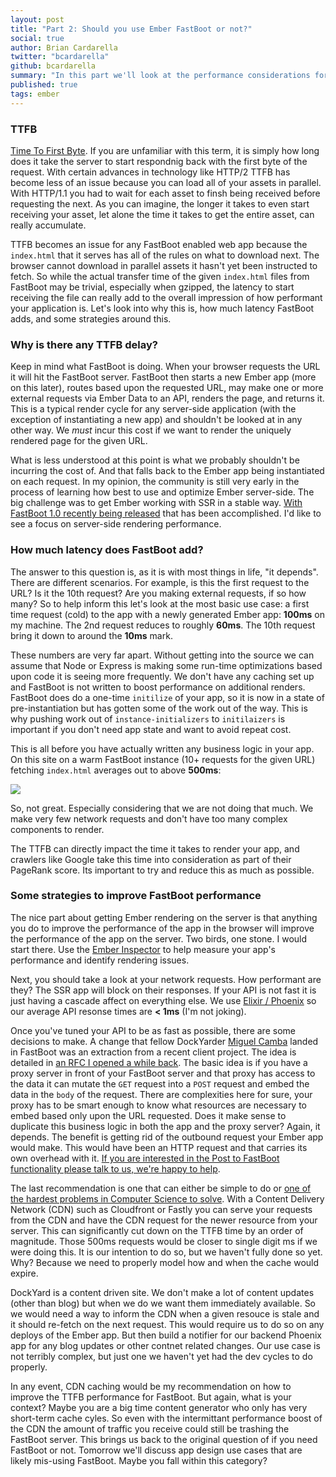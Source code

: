 ```yaml
---
layout: post
title: "Part 2: Should you use Ember FastBoot or not?"
social: true
author: Brian Cardarella
twitter: "bcardarella"
github: bcardarella
summary: "In this part we'll look at the performance considerations for FastBoot and the ROI for your use-case."
published: true
tags: ember
---
```


### TTFB

<a href="https://en.wikipedia.org/wiki/Time_To_First_Byte">Time To First Byte</a>. If you are unfamiliar with this term, it is simply how long does it take the server to start respondnig back with the first byte of the request. With certain advances in technology like HTTP/2 TTFB has become less of an issue because you can load all of your assets in parallel.  With HTTP/1.1 you had to wait for each asset to finsh being received before requesting the next. As you can imagine, the longer it takes to even start receiving your asset, let alone the time it takes to get the entire asset, can really accumulate.

TTFB becomes an issue for any FastBoot enabled web app because the `index.html` that it serves has all of the rules on what to download next. The browser cannot download in parallel assets it hasn't yet been instructed to fetch. So while the actual transfer time of the given `index.html` files from FastBoot may be trivial, especially when gzipped, the latency to start receiving the file can really add to the overall impression of how performant your application is. Let's look into why this is, how much latency FastBoot adds, and some strategies around this.

### Why is there any TTFB delay?

Keep in mind what FastBoot is doing. When your browser requests the URL it will hit the FastBoot server. FastBoot then starts a new Ember app (more on this later), routes based upon the requested URL, may make one or more external requests via Ember Data to an API, renders the page, and returns it. This is a typical render cycle for any server-side application (with the exception of instantiating a new app) and shouldn't be looked at in any other way. We *must* incur this cost if we want to render the uniquely rendered page for the given URL.

What is less understood at this point is what we probably shouldn't be incurring the cost of. And that falls back to the Ember app being instantiated on each request. In my opinion, the community is still very early in the process of learning how best to use and optimize Ember server-side. The big challenge was to get Ember working with SSR in a stable way. <a href="https://emberjs.com/blog/2017/07/19/ember-fastboot-1-0-release.html">With FastBoot 1.0 recently being released</a> that has been accomplished. I'd like to see a focus on server-side rendering performance.

### How much latency does FastBoot add?

The answer to this question is, as it is with most things in life, "it depends". There are different scenarios. For example, is this the first request to the URL? Is it the 10th request? Are you making external requests, if so how many? So to help inform this let's look at the most basic use case: a first time request (cold) to the app with a newly generated Ember app: **100ms** on my machine. The 2nd request reduces to roughly **60ms**. The 10th request bring it down to around the **10ms** mark.

These numbers are very far apart. Without getting into the source we can assume that Node or Express is making some run-time optimizations based upon code it is seeing more frequently. We don't have any caching set up and FastBoot is not written to boost performance on additional renders. FastBoot does do a one-time `initilize` of your app, so it is now in a state of pre-instantiation but has gotten some of the work out of the way. This is why pushing work out of `instance-initializers` to `initilaizers` is important if you don't need app state and want to avoid repeat cost.

This is all before you have actually written any business logic in your app. On this site on a warm FastBoot instance (10+ requests for the given URL) fetching `index.html` averages out to above **500ms**:

![](http://i.imgur.com/qcBJGBK.png)

So, not great. Especially considering that we are not doing that much. We make very few network requests and don't have too many complex components to render.

The TTFB can directly impact the time it takes to render your app, and crawlers like Google take this time into consideration as part of their PageRank score. Its important to try and reduce this as much as possible.

### Some strategies to improve FastBoot performance

The nice part about getting Ember rendering on the server is that anything you do to improve the performance of the app in the browser will improve the performance of the app on the server. Two birds, one stone. I would start there. Use the <a href="https://github.com/emberjs/ember-inspector">Ember Inspector</a> to help measure your app's performance and identify rendering issues.

Next, you should take a look at your network requests. How performant are they? The SSR app will block on their responses. If your API is not fast it is just having a cascade affect on everything else. We use <a href="http://phoenixframework.org/">Elixir / Phoenix</a> so our average API resonse times are **&#60; 1ms** (I'm not joking).

Once you've tuned your API to be as fast as possible, there are some decisions to make. A change that fellow DockYarder <a href="http://twitter.com/MiguelCamba">Miguel Camba</a> landed in FastBoot was an extraction from a recent client project. The idea is detailed in <a href="https://github.com/emberjs/rfcs/pull/185">an RFC I opened a while back</a>. The basic idea is if you have a proxy server in front of your FastBoot server and that proxy has access to the data it can mutate the `GET` request into a `POST` request and embed the data in the `body` of the request. There are complexities here for sure, your proxy has to be smart enough to know what resources are necessary to embed based only upon the URL requested. Does it make sense to duplicate this business logic in both the app and the proxy server? Again, it depends. The benefit is getting rid of the outbound request your Ember app would make. This would have been an HTTP request and that carries its own overhead with it. <a href="https://dockyard.com/contact/hire-us">If you are interested in the Post to FastBoot functionality please talk to us, we're happy to help</a>.

The last recommendation is one that can either be simple to do or <a href="https://martinfowler.com/bliki/TwoHardThings.html">one of the hardest problems in Computer Science to solve</a>. With a Content Delivery Network (CDN) such as Cloudfront or Fastly you can serve your requests from the CDN and have the CDN request for the newer resource from your server. This can significantly cut down on the TTFB time by an order of magnitude. Those 500ms requests would be closer to single digit ms if we were doing this. It is our intention to do so, but we haven't fully done so yet. Why? Because we need to properly model how and when the cache would expire.

DockYard is a content driven site. We don't make a lot of content updates (other than blog) but when we do we want them immediately available. So we would need a way to inform the CDN when a given resouce is stale and it should re-fetch on the next request. This would require us to do so on any deploys of the Ember app. But then build a notifier for our backend Phoenix app for any blog updates or other contnet related changes. Our use case is not terribly complex, but just one we haven't yet had the dev cycles to do properly.

In any event, CDN caching would be my recommendation on how to improve the TTFB performance for FastBoot. But again, what is your context? Maybe you are a big time content generator who only has very short-term cache cyles. So even with the intermittant performance boost of the CDN the amount of traffic you receive could still be trashing the FastBoot server. This brings us back to the original question of if you need FastBoot or not. Tomorrow we'll discuss app design use cases that are likely mis-using FastBoot. Maybe you fall within this category?